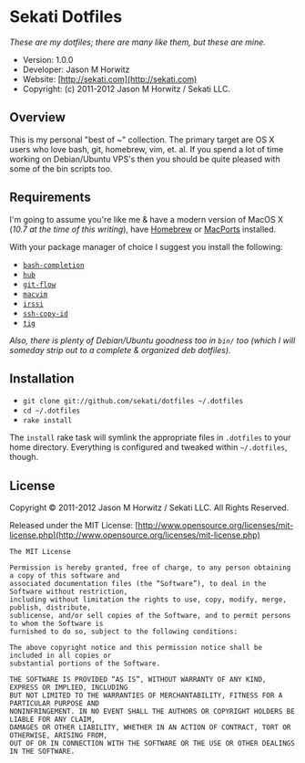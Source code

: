Sekati Dotfiles
============================

_These are my dotfiles; there are many like them, but these are mine._ 

* Version: 1.0.0
* Developer: Jason M Horwitz
* Website: [http://sekati.com](http://sekati.com)
* Copyright: (c) 2011-2012 Jason M Horwitz / Sekati LLC.

## Overview

This is my personal "best of ~" collection. The primary target are OS X users who
love bash, git, homebrew, vim, et. al. If you spend a lot of time working on 
Debian/Ubuntu VPS's then you should be quite pleased with some of the bin scripts 
too.

## Requirements

I'm going to assume you're like me & have a modern version of MacOS X (_10.7 at the time of this writing_), have [Homebrew](http://mxcl.github.com/homebrew/) or [MacPorts](http://www.macports.org/) installed.

With your package manager of choice I suggest you install the following:

* [`bash-completion`](http://bash-completion.alioth.debian.org/)
* [`hub`](https://github.com/defunkt/hub)
* [`git-flow`](https://github.com/nvie/gitflow)
* [`macvim`](http://macvim.org/OSX/index.php)
* [`irssi`](http://irssi.org/)
* [`ssh-copy-id`](http://www.thegeekstuff.com/2008/11/3-steps-to-perform-ssh-login-without-password-using-ssh-keygen-ssh-copy-id/)
* [`tig`](https://github.com/jonas/tig)

_Also, there is plenty of Debian/Ubuntu goodness too in `bin/` too (which I will someday strip out to a complete & organized deb dotfiles)._

## Installation

- `git clone git://github.com/sekati/dotfiles ~/.dotfiles`
- `cd ~/.dotfiles`
- `rake install`

The ``install`` rake task 
will symlink the appropriate files in `.dotfiles` to your home directory. Everything is 
configured and tweaked within `~/.dotfiles`, though.


License
-------------------------------------

Copyright © 2011-2012 Jason M Horwitz / Sekati LLC. All Rights Reserved.

Released under the MIT License: [http://www.opensource.org/licenses/mit-license.php](http://www.opensource.org/licenses/mit-license.php)

	The MIT License

	Permission is hereby granted, free of charge, to any person obtaining a copy of this software and 
	associated documentation files (the “Software”), to deal in the Software without restriction, 
	including without limitation the rights to use, copy, modify, merge, publish, distribute, 
	sublicense, and/or sell copies of the Software, and to permit persons to whom the Software is 
	furnished to do so, subject to the following conditions:

	The above copyright notice and this permission notice shall be included in all copies or 
	substantial portions of the Software.

	THE SOFTWARE IS PROVIDED “AS IS”, WITHOUT WARRANTY OF ANY KIND, EXPRESS OR IMPLIED, INCLUDING 
	BUT NOT LIMITED TO THE WARRANTIES OF MERCHANTABILITY, FITNESS FOR A PARTICULAR PURPOSE AND 
	NONINFRINGEMENT. IN NO EVENT SHALL THE AUTHORS OR COPYRIGHT HOLDERS BE LIABLE FOR ANY CLAIM, 
	DAMAGES OR OTHER LIABILITY, WHETHER IN AN ACTION OF CONTRACT, TORT OR OTHERWISE, ARISING FROM, 
	OUT OF OR IN CONNECTION WITH THE SOFTWARE OR THE USE OR OTHER DEALINGS IN THE SOFTWARE.	
	

